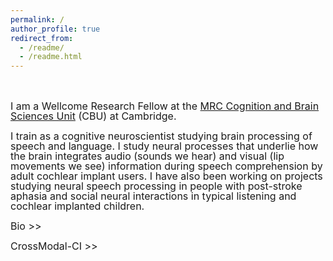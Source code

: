 ```yaml
---
permalink: /
author_profile: true
redirect_from: 
  - /readme/
  - /readme.html
---
```


<br>
<br>
<span style="font-size: 12pt;line-height: 1;">I am a Wellcome Research Fellow at the <a href="https://www.mrc-cbu.cam.ac.uk/">MRC Cognition and Brain Sciences Unit</a> (CBU) at Cambridge.
  
<span style="font-size: 12pt;line-height: 1;">I train as a cognitive neuroscientist studying brain processing of speech and language. I study neural processes that underlie how the brain integrates audio (sounds we hear) and visual (lip movements we see) information during speech comprehension by adult cochlear implant users. I have also been working on projects studying neural speech processing in people with post-stroke aphasia and social neural interactions in typical listening and cochlear implanted children.

<span style="font-size: 12pt;line-height: 1;">Bio >>

<span style="font-size: 12pt;line-height: 1;">CrossModal-CI >>


